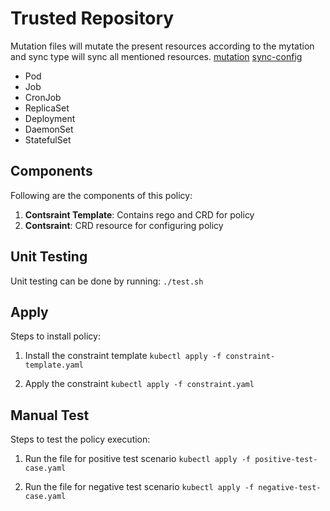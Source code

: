 # Trusted Repository
Mutation files will mutate the present resources according to the mytation and sync type will sync all mentioned resources.
[mutation](https://open-policy-agent.github.io/gatekeeper/website/docs/v3.6.x/mutation/)
[sync-config](https://open-policy-agent.github.io/gatekeeper/website/docs/sync/)


* Pod
* Job
* CronJob
* ReplicaSet
* Deployment
* DaemonSet
* StatefulSet

## Components
Following are the components of this policy:
1. **Contsraint Template**: Contains rego and CRD for policy
2. **Contsraint**: CRD resource for configuring policy

## Unit Testing
Unit testing can be done by running:
 ```./test.sh```

## Apply
Steps to install policy:
1. Install the constraint template
 ``` kubectl apply -f constraint-template.yaml ```

2. Apply the constraint
 ``` kubectl apply -f constraint.yaml ```


## Manual Test
Steps to test the policy execution:
1. Run the file for positive test scenario
 ``` kubectl apply -f positive-test-case.yaml ```

2. Run the file for negative test scenario
 ``` kubectl apply -f negative-test-case.yaml ```